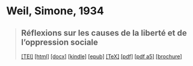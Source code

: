 # Weil, Simone, 1934

> ## Réflexions sur les causes de la liberté et de l’oppression sociale
>  <a title="Source XML/TEI" class="mime48 tei" href="https://hurlus.github.io/tei/weil-simone1934_reflexions.xml">[TEI]</a>  <a title="HTML une page" class="mime48 html" href="https://hurlus.github.io/weil-simone1934_reflexions/weil-simone1934_reflexions.html">[html]</a>  <a title="Bureautique (LibreOffice, MS.Word)" class="mime48 docx" href="https://hurlus.github.io/weil-simone1934_reflexions/weil-simone1934_reflexions.docx">[docx]</a>  <a title="Amazon.kindle" class="mime48 mobi" href="https://hurlus.github.io/weil-simone1934_reflexions/weil-simone1934_reflexions.mobi">[kindle]</a>  <a title="EPUB, pour liseuses et téléphones" class="mime48 epub" href="https://hurlus.github.io/weil-simone1934_reflexions/weil-simone1934_reflexions.epub">[epub]</a>  <a title="LaTeX" class="mime48 tex" href="https://hurlus.github.io/weil-simone1934_reflexions/weil-simone1934_reflexions.tex">[TeX]</a>  <a title="PDF à imprimer, A4 2 colonnes" class="mime48 pdf" href="https://hurlus.github.io/weil-simone1934_reflexions/weil-simone1934_reflexions.pdf">[pdf]</a>  <a title="PDF à lire, A5 une colonne" class="mime48 a5" href="https://hurlus.github.io/weil-simone1934_reflexions/weil-simone1934_reflexions_a5.pdf">[pdf a5]</a>  <a title="Brochure à agrafer, pdf imposé pour imprimante recto/verso" class="mime48 brochure" href="https://hurlus.github.io/weil-simone1934_reflexions/weil-simone1934_reflexions_brochure.pdf">[brochure]</a> 

